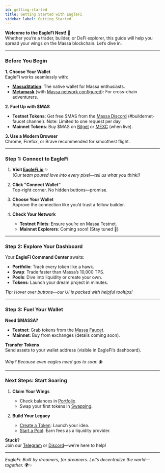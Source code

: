 ```yaml
---
id: getting-started
title: Getting Started with EagleFi
sidebar_label: Getting Started
---
```


**Welcome to the EagleFi Nest!** 🦅  
Whether you’re a trader, builder, or DeFi explorer, this guide will help you spread your wings on the Massa blockchain. Let’s dive in.

---

### Before You Begin  

**1. Choose Your Wallet**  
EagleFi works seamlessly with:

- **[MassaStation](https://station.massa.net)**: The native wallet for Massa enthusiasts.
- **[Metamask](#)** (with [Massa network configured](#)): For cross-chain adventurers.  

**2. Fuel Up with $MAS**

- **Testnet Tokens**: Get free $MAS from the [Massa Discord](https://discord.com/channels/828270821042159636/1097797634065956915) (#buildernet-faucet channel). Note: Limited to one request per day 
- **Mainnet Tokens**: Buy $MAS on [Bitget](https://www.bitget.com/fr/spot/MASUSDT) or [MEXC](https://www.mexc.com/) (when live).

**3. Use a Modern Browser**  
Chrome, Firefox, or Brave recommended for smoothest flight.  

---

### Step 1: Connect to EagleFi  

1. **Visit [EagleFi.io](https://eaglefi.io)** ✨  
   *(Our team poured love into every pixel—tell us what you think!)*  

2. **Click "Connect Wallet"**  
   Top-right corner. No hidden buttons—promise.  

3. **Choose Your Wallet**  
   Approve the connection like you’d trust a fellow builder.  

4. **Check Your Network**  
   - **Testnet Pilots**: Ensure you’re on Massa Testnet.  
   - **Mainnet Explorers**: Coming soon! (Stay tuned 🚀)  

---

### Step 2: Explore Your Dashboard  

Your **EagleFi Command Center** awaits:  

- **Portfolio**: Track every token like a hawk.  
- **Swap**: Trade faster than Massa’s 10,000 TPS.  
- **Pools**: Dive into liquidity or create your own.  
- **Tokens**: Launch your dream project in minutes.  

*Tip: Hover over buttons—our UI is packed with helpful tooltips!*  

---

### Step 3: Fuel Your Wallet  

**Need $MASSA?**  
- **Testnet**: Grab tokens from the [Massa Faucet](https://faucet.massa.net).  
- **Mainnet**: Buy from exchanges (details coming soon).  

**Transfer Tokens**  
Send assets to your wallet address (visible in EagleFi’s dashboard).  

*Why? Because even eagles need gas to soar.* ⛽  

---

### Next Steps: Start Soaring  

1. **Claim Your Wings**  
   - Check balances in [Portfolio](#portfolio).  
   - Swap your first tokens in [Swapping](#swapping).  

2. **Build Your Legacy**  
   - [Create a Token](#create-token): Launch your idea.  
   - [Start a Pool](#pools): Earn fees as a liquidity provider.  

**Stuck?**  
Join our [Telegram](https://t.me/eaglefi) or [Discord](#)—we’re here to help!  

---

*EagleFi: Built by dreamers, for dreamers. Let’s decentralize the world—together.* 🌍✨
